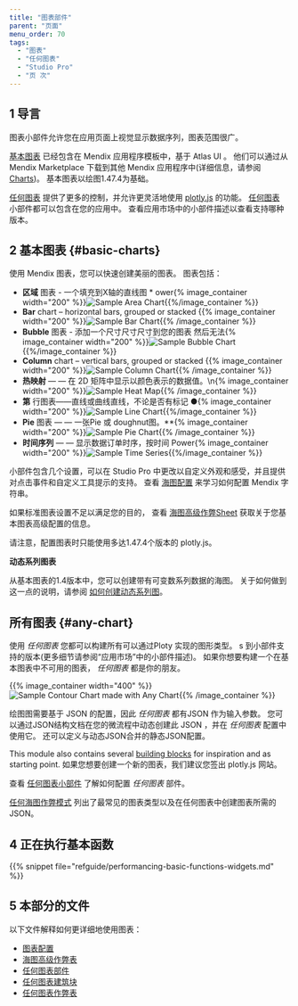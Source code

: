 ```yaml
---
title: "图表部件"
parent: "页面"
menu_order: 70
tags:
  - "图表"
  - "任何图表"
  - "Studio Pro"
  - "页 次"
---
```


## 1 导言

图表小部件允许您在应用页面上视觉显示数据序列，图表范围很广。

[基本图表](#basic-charts) 已经包含在 Mendix 应用程序模板中，基于 Atlas UI 。 他们可以通过从 Mendix Marketplace 下载到其他 Mendix 应用程序中(详细信息，请参阅 [Charts](/appstore/widgets/charts))。 基本图表以绘图1.47.4为基础。

[任何图表](#any-chart) 提供了更多的控制，并允许更灵活地使用 [plotly.js](https://plot.ly/) 的功能。 [任何图表](/appstore/modules/any-chart) 小部件都可以包含在您的应用中。 查看应用市场中的小部件描述以查看支持哪种版本。

## 2 基本图表 {#basic-charts}

使用 Mendix 图表，您可以快速创建美丽的图表。 图表包括：

* **区域** 图表 - 一个填充到X轴的直线图 * ower{% image_container width="200" %}}![Sample Area Chart](attachments/charts/sample-area-chart.png){{%/image_container %}}
* **Bar** chart – horizontal bars, grouped or stacked {{% image_container width="200" %}}![Sample Bar Chart](attachments/charts/sample-bar-chart.png){{% /image_container %}}
* **Bubble** 图表 - 添加一个尺寸尺寸尺寸到您的图表 然后无法{% image_container width="200" %}}![Sample Bubble Chart](attachments/charts/sample-bubble-chart.png){{%/image_container %}}
* **Column** chart – vertical bars, grouped or stacked {{% image_container width="200" %}}![Sample Column Chart](attachments/charts/sample-column-chart.png){{% /image_container %}}
* **热映射** — — 在 2D 矩阵中显示以颜色表示的数据值。\n{% image_container width="200" %}}![Sample Heat Map](attachments/charts/sample-heat-map.png){{% /image_container %}}
* **第** 行图表——直线或曲线直线，不论是否有标记 ●{% image_container width="200" %}}![Sample Line Chart](attachments/charts/sample-line-chart.png){{%/image_container %}}
* **Pie** 图表 — — 一张Pie 或 doughnut图。**{% image_container width="200" %}}![Sample Pie Chart](attachments/charts/sample-pie-chart.png){{% /image_container %}}</li>
* **时间序列** — — 显示数据订单时序，按时间 Power{% image_container width="200" %}}![Sample Time Series](attachments/charts/sample-time-series.png){{%/image_container %}}</ul>

小部件包含几个设置，可以在 Studio Pro 中更改以自定义外观和感受，并且提供对点击事件和自定义工具提示的支持。 查看 [海图配置](charts-configuration) 来学习如何配置 Mendix 字符串。

如果标准图表设置不足以满足您的目的， 查看 [海图高级作弊Sheet](charts-advanced-cheat-sheet) 获取关于您基本图表高级配置的信息。

请注意，配置图表时只能使用多达1.47.4个版本的 plotly.js。

**动态系列图表**

从基本图表的1.4版本中，您可以创建带有可变数系列数据的海图。 关于如何做到这一点的说明，请参阅 [如何创建动态系列图](/howto/front-end/charts-dynamic-series)。

## 所有图表 {#any-chart}

使用 *任何图表* 您都可以构建所有可以通过Ploty 实现的图形类型。 s 到小部件支持的版本(更多细节请参阅“应用市场”中的小部件描述)。 如果你想要构建一个在基本图表中不可用的图表， *任何图表* 都是你的朋友。

{{% image_container width="400" %}}![Sample Contour Chart made with Any Chart](attachments/charts/contour.png){{% /image_container %}}

绘图图需要基于 JSON 的配置，因此 *任何图表* 都有JSON 作为输入参数。 您可以通过JSON结构文档在您的微流程中动态创建此 JSON ，并在 *任何图表* 配置中使用它。 还可以定义与动态JSON合并的静态JSON配置。

This module also contains several [building blocks](charts-any-building-blocks) for inspiration and as starting point. 如果您想要创建一个新的图表，我们建议您签出 plotly.js 网站。

查看 [任何图表小部件](charts-any-configuration) 了解如何配置 *任何图表* 部件。

[任何海图作弊模式](charts-any-cheat-sheet) 列出了最常见的图表类型以及在任何图表中创建图表所需的 JSON。

## 4 正在执行基本函数

{{% snippet file="refguide/performancing-basic-functions-widgets.md" %}}

## 5 本部分的文件

以下文件解释如何更详细地使用图表：

* [图表配置](charts-configuration)
* [海图高级作弊表](charts-advanced-cheat-sheet)
* [任何图表部件](charts-any-configuration)
* [任何图表建筑块](charts-any-building-blocks)
* [任何图表作弊表](charts-any-cheat-sheet)
